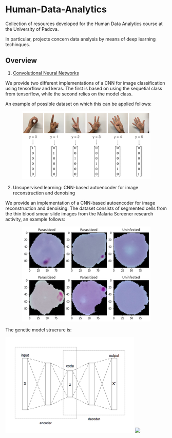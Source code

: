 # Human-Data-Analytics

Collection of resources developed for the Human Data Analytics course at the University of Padova.

In particular, projects concern data anslysis by means of deep learning techinques.

## Overview

1. [Convolutional Neural Networks](https://github.com/nicolezattarin/Human-Data-Analytics/tree/main/CNN)

We provide two different implementations of a CNN for image classification using tensorflow and keras. The first is based on using the sequetial class from tensorflow, while the second relies on the model class. 

An example of possible dataset on which this can be applied follows:

<p align="center">
  <img src="CNN/images/SIGNS.png" width="400" />
</p>

2. Unsupervised learning: CNN-based autoencoder for image reconstruction and denoising

We provide an implementation of a CNN-based autoencoder for image reconstruction and denoising.
The dataset consists of segmented cells from the thin blood smear slide images from the Malaria Screener research activity, an example follows:

<p align="center">
  <img src="imgs/malaria.png" width="400" />
</p>

The genetic model strucrure is:

<p float="center">
  <img src="CNNAutoencoders/x/autoencoder.png" width="400" />
  <img src="CNNAutoencoders/x/images/autoencoder_images.png" width="400" />
</p>
